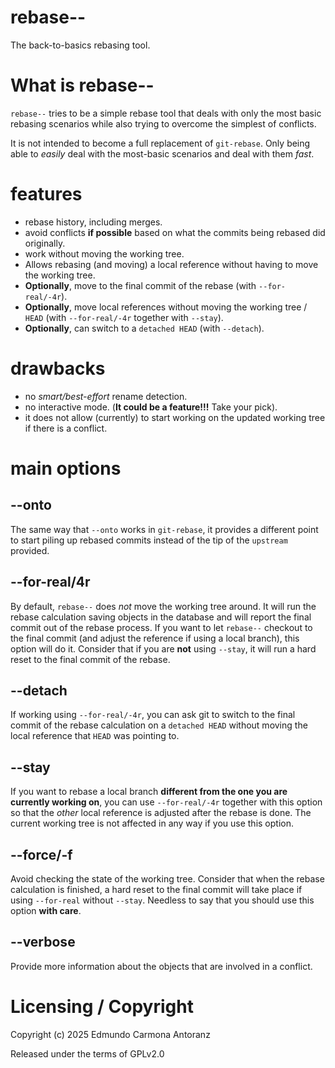 # rebase--

The back-to-basics rebasing tool.

# What is rebase--

`rebase--` tries to be a simple rebase tool that
deals with only the most basic rebasing scenarios
while also trying to overcome the simplest of 
conflicts.

It is not intended to become a full replacement of `git-rebase`. Only
being able to _easily_ deal with the most-basic scenarios and deal with
them _fast_.


# features
- rebase history, including merges.
- avoid conflicts **if possible** based on what the commits being rebased did originally.
- work without moving the working tree.
- Allows rebasing (and moving) a local reference without having to move the working tree.
- **Optionally**, move to the final commit of the rebase (with `--for-real/-4r`).
- **Optionally**, move local references without moving the working tree / `HEAD` (with `--for-real/-4r`
together with `--stay`).
- **Optionally**, can switch to a `detached HEAD` (with `--detach`).

# drawbacks
- no _smart/best-effort_ rename detection.
- no interactive mode. (**It could be a feature!!!** Take your pick).
- it does not allow (currently) to start working on the updated working tree
if there is a conflict.


# main options

## --onto
The same way that `--onto` works in `git-rebase`, it provides a different point
to start piling up rebased commits instead of the tip of the `upstream` provided.

## --for-real/4r
By default, `rebase--` does _not_ move the working tree around. It will run the
rebase calculation saving objects in the database and will report the final commit
out of the rebase process. If you want to let `rebase--` checkout to the final commit
(and adjust the reference if using a local branch), this option will do it. Consider that
if you are **not** using `--stay`, it will run a hard reset to the final commit of the rebase.

## --detach
If working using `--for-real/-4r`, you can ask git to switch to the final commit of the rebase
calculation on a `detached HEAD` without moving the local reference that `HEAD` was pointing to.

## --stay
If you want to rebase a local branch **different from the one you are currently working on**,
you can use `--for-real/-4r` together with this option so that the _other_ local reference is adjusted
after the rebase is done. The current working tree is not affected in any way if you use this option.

## --force/-f
Avoid checking the state of the working tree. Consider that when the rebase calculation is finished, a hard
reset to the final commit will take place if using `--for-real` without `--stay`. Needless to say that
you should use this option **with care**.

## --verbose
Provide more information about the objects that are involved in a conflict.

# Licensing / Copyright
Copyright (c) 2025 Edmundo Carmona Antoranz

Released under the terms of GPLv2.0
